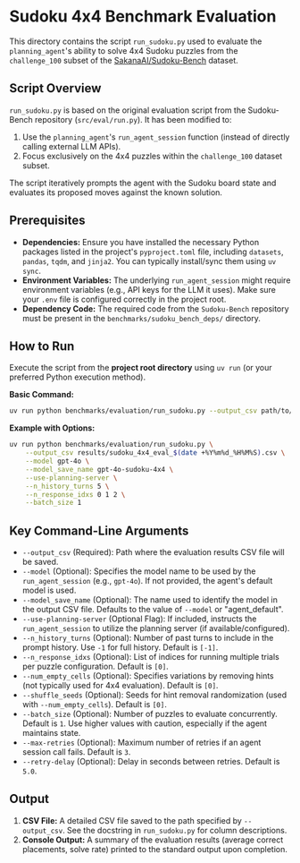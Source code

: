 # Sudoku 4x4 Benchmark Evaluation

This directory contains the script `run_sudoku.py` used to evaluate the `planning_agent`'s ability to solve 4x4 Sudoku puzzles from the `challenge_100` subset of the [SakanaAI/Sudoku-Bench](https://github.com/SakanaAI/Sudoku-Bench) dataset.

## Script Overview

`run_sudoku.py` is based on the original evaluation script from the Sudoku-Bench repository (`src/eval/run.py`). It has been modified to:

1.  Use the `planning_agent`'s `run_agent_session` function (instead of directly calling external LLM APIs).
2.  Focus exclusively on the 4x4 puzzles within the `challenge_100` dataset subset.

The script iteratively prompts the agent with the Sudoku board state and evaluates its proposed moves against the known solution.

## Prerequisites

*   **Dependencies:** Ensure you have installed the necessary Python packages listed in the project's `pyproject.toml` file, including `datasets`, `pandas`, `tqdm`, and `jinja2`. You can typically install/sync them using `uv sync`.
*   **Environment Variables:** The underlying `run_agent_session` might require environment variables (e.g., API keys for the LLM it uses). Make sure your `.env` file is configured correctly in the project root.
*   **Dependency Code:** The required code from the `Sudoku-Bench` repository must be present in the `benchmarks/sudoku_bench_deps/` directory.

## How to Run

Execute the script from the **project root directory** using `uv run` (or your preferred Python execution method).

**Basic Command:**

```bash
uv run python benchmarks/evaluation/run_sudoku.py --output_csv path/to/your/results.csv
```

**Example with Options:**

```bash
uv run python benchmarks/evaluation/run_sudoku.py \
    --output_csv results/sudoku_4x4_eval_$(date +%Y%m%d_%H%M%S).csv \
    --model gpt-4o \
    --model_save_name gpt-4o-sudoku-4x4 \
    --use-planning-server \
    --n_history_turns 5 \
    --n_response_idxs 0 1 2 \
    --batch_size 1
```

## Key Command-Line Arguments

*   `--output_csv` (Required): Path where the evaluation results CSV file will be saved.
*   `--model` (Optional): Specifies the model name to be used by the `run_agent_session` (e.g., `gpt-4o`). If not provided, the agent's default model is used.
*   `--model_save_name` (Optional): The name used to identify the model in the output CSV file. Defaults to the value of `--model` or "agent_default".
*   `--use-planning-server` (Optional Flag): If included, instructs the `run_agent_session` to utilize the planning server (if available/configured).
*   `--n_history_turns` (Optional): Number of past turns to include in the prompt history. Use `-1` for full history. Default is `[-1]`.
*   `--n_response_idxs` (Optional): List of indices for running multiple trials per puzzle configuration. Default is `[0]`.
*   `--num_empty_cells` (Optional): Specifies variations by removing hints (not typically used for 4x4 evaluation). Default is `[0]`.
*   `--shuffle_seeds` (Optional): Seeds for hint removal randomization (used with `--num_empty_cells`). Default is `[0]`.
*   `--batch_size` (Optional): Number of puzzles to evaluate concurrently. Default is `1`. Use higher values with caution, especially if the agent maintains state.
*   `--max-retries` (Optional): Maximum number of retries if an agent session call fails. Default is `3`.
*   `--retry-delay` (Optional): Delay in seconds between retries. Default is `5.0`.

## Output

1.  **CSV File:** A detailed CSV file saved to the path specified by `--output_csv`. See the docstring in `run_sudoku.py` for column descriptions.
2.  **Console Output:** A summary of the evaluation results (average correct placements, solve rate) printed to the standard output upon completion. 